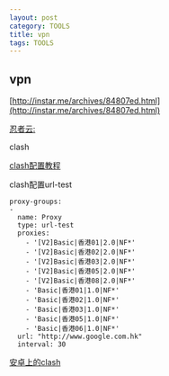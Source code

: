 ```yaml
---
layout: post
category: TOOLS
title: vpn
tags: TOOLS
---
```


## vpn

[http://instar.me/archives/84807ed.html](http://instar.me/archives/84807ed.html)



[忍者云:](https://renzhe.cloud/user) 



clash



[clash配置教程](https://lancellc.gitbook.io/clash/clash-config-file/an-example-configuration-file)



clash配置url-test

```
proxy-groups:
-
  name: Proxy
  type: url-test
  proxies:
    - '[V2]Basic|香港01|2.0|NF*'
    - '[V2]Basic|香港02|2.0|NF*'
    - '[V2]Basic|香港03|2.0|NF*'
    - '[V2]Basic|香港05|2.0|NF*'
    - '[V2]Basic|香港08|2.0|NF*'
    - 'Basic|香港01|1.0|NF*'
    - 'Basic|香港02|1.0|NF*'
    - 'Basic|香港03|1.0|NF*'
    - 'Basic|香港05|1.0|NF*'
    - 'Basic|香港06|1.0|NF*'
  url: "http://www.google.com.hk"
  interval: 30
```



[安卓上的clash](https://10101.io/2020/02/05/how-to-use-clash-for-android)